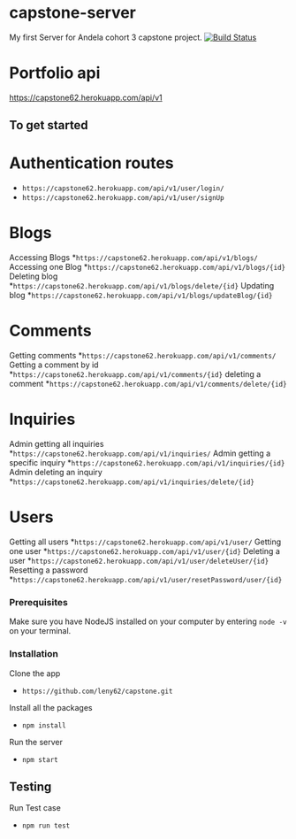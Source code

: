 # capstone-server
My first Server for Andela cohort 3 capstone project.
[![Build Status](https://travis-ci.org/leny62/capstone.svg?branch=develop)](https://travis-ci.org/leny62/capstone)

# Portfolio api

https://capstone62.herokuapp.com/api/v1

## To get started

# Authentication routes
* ```https://capstone62.herokuapp.com/api/v1/user/login/```
* ```https://capstone62.herokuapp.com/api/v1/user/signUp```
# Blogs
Accessing Blogs
*```https://capstone62.herokuapp.com/api/v1/blogs/```
Accessing one Blog
*```https://capstone62.herokuapp.com/api/v1/blogs/{id}```
Deleting blog
*```https://capstone62.herokuapp.com/api/v1/blogs/delete/{id}```
Updating blog
*```https://capstone62.herokuapp.com/api/v1/blogs/updateBlog/{id}```

# Comments
Getting comments
*```https://capstone62.herokuapp.com/api/v1/comments/```
Getting a comment by id
*```https://capstone62.herokuapp.com/api/v1/comments/{id}```
deleting a comment
*```https://capstone62.herokuapp.com/api/v1/comments/delete/{id}```
# Inquiries
Admin getting all inquiries
*```https://capstone62.herokuapp.com/api/v1/inquiries/```
Admin getting a specific inquiry
*```https://capstone62.herokuapp.com/api/v1/inquiries/{id}```
Admin deleting an inquiry
*```https://capstone62.herokuapp.com/api/v1/inquiries/delete/{id}```

# Users
Getting all users
*```https://capstone62.herokuapp.com/api/v1/user/```
Getting one user
*```https://capstone62.herokuapp.com/api/v1/user/{id}```
Deleting a user
*```https://capstone62.herokuapp.com/api/v1/user/deleteUser/{id}```
Resetting a password
*```https://capstone62.herokuapp.com/api/v1/user/resetPassword/user/{id}```
### Prerequisites

Make sure you have NodeJS installed on your computer by entering  `node -v ` on your terminal.

### Installation

Clone the app
* ```https://github.com/leny62/capstone.git```

Install all the packages
* ```npm install ```

Run the server
*  ```npm start ```

## Testing
Run Test case
* ```npm run test```

